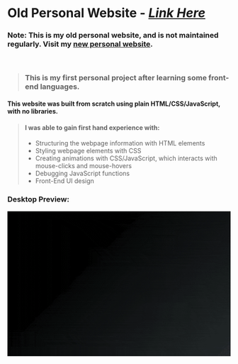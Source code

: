 # **Old Personal Website** - [_Link Here_](https://billwonggg.github.io)

### Note: This is my old personal website, and is not maintained regularly. Visit my [new personal website](https://billw.space).

<br/>

> ### This is my first personal project after learning some front-end languages.

#### This website was built from scratch using plain HTML/CSS/JavaScript, with no libraries.

> #### I was able to gain first hand experience with:
>
> - Structuring the webpage information with HTML elements
> - Styling webpage elements with CSS
> - Creating animations with CSS/JavaScript, which interacts with mouse-clicks and mouse-hovers
> - Debugging JavaScript functions
> - Front-End UI design

### Desktop Preview:

![Demo](./resources/images/preview.gif)
